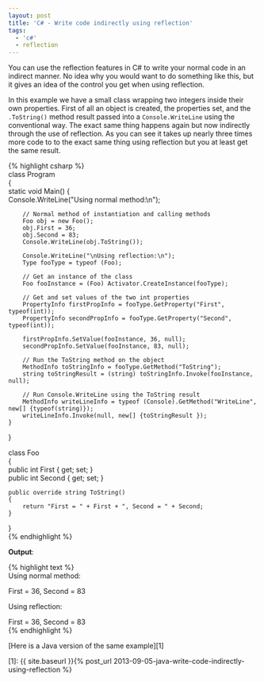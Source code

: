 ```yaml
---
layout: post
title: 'C# - Write code indirectly using reflection'
tags:
  - 'c#'
  - reflection
---
```

You can use the reflection features in C# to write your normal code in an indirect manner. No idea why you would want to do something like this, but it gives an idea of the control you get when using reflection.

In this example we have a small class wrapping two integers inside their own properties. First of all an object is created, the properties set, and the `.ToString()` method result passed into a `Console.WriteLine` using the conventional way. The exact same thing happens again but now indirectly through the use of reflection. As you can see it takes up nearly three times more code to to the exact same thing using reflection but you at least get the same result.

{% highlight csharp %}  
class Program  
{  
    static void Main()
    {  
        Console.WriteLine("Using normal method:\n");

        // Normal method of instantiation and calling methods  
        Foo obj = new Foo();  
        obj.First = 36;  
        obj.Second = 83;  
        Console.WriteLine(obj.ToString());

        Console.WriteLine("\nUsing reflection:\n");  
        Type fooType = typeof (Foo);

        // Get an instance of the class  
        Foo fooInstance = (Foo) Activator.CreateInstance(fooType);

        // Get and set values of the two int properties  
        PropertyInfo firstPropInfo = fooType.GetProperty("First", typeof(int));  
        PropertyInfo secondPropInfo = fooType.GetProperty("Second", typeof(int));

        firstPropInfo.SetValue(fooInstance, 36, null);  
        secondPropInfo.SetValue(fooInstance, 83, null);

        // Run the ToString method on the object  
        MethodInfo toStringInfo = fooType.GetMethod("ToString");  
        string toStringResult = (string) toStringInfo.Invoke(fooInstance, null);

        // Run Console.WriteLine using the ToString result  
        MethodInfo writeLineInfo = typeof (Console).GetMethod("WriteLine", new[] {typeof(string)});  
        writeLineInfo.Invoke(null, new[] {toStringResult });  
    }  
}

class Foo  
{  
    public int First { get; set; }  
    public int Second { get; set; }

    public override string ToString()  
    {  
        return "First = " + First + ", Second = " + Second;  
    }  
}  
{% endhighlight %}

**Output**:

{% highlight text %}  
Using normal method:

First = 36, Second = 83

Using reflection:

First = 36, Second = 83  
{% endhighlight %}

[Here is a Java version of the same example][1]

 [1]: {{ site.baseurl }}{% post_url 2013-09-05-java-write-code-indirectly-using-reflection %}